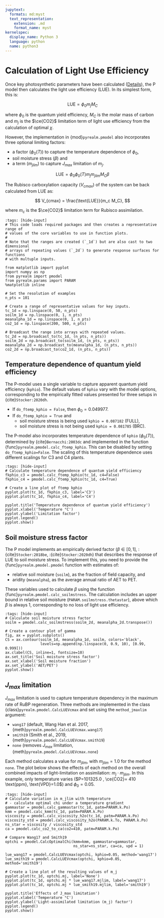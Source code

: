 ```yaml
---
jupytext:
  formats: md:myst
  text_representation:
    extension: .md
    format_name: myst
kernelspec:
  display_name: Python 3
  language: python
  name: python3
---
```


# Calculation of Light Use Efficiency

Once key photosynthetic parameters have been calculated
([Details](optimal_chi)), the P model then calculates the light use efficiency
(LUE). In its simplest form, this is:

$$
  \text{LUE} = \phi_0 m_j M_C
$$

where $\phi_0$ is the quantum yield efficiency, $M_C$ is the molar mass of
carbon and $m_j$ is the $\ce{CO2}$ limitation term of light use efficiency from
the calculation of optimal $\chi$.

However, the implementation in {mod}`pyrealm.pmodel` also incorporates three
optional limiting factors: 

- a factor ($\phi_0(T)$) to capture the temperature dependence of $\phi_0$, 
- soil moisture stress ($\beta$) and
- a term ($m_{jlim}$) to capture $J_{max}$ limitation of $m_j$.

$$
  \text{LUE} = \phi_0 \phi_0(T) m_j m_{jlim} M_C \beta
$$

The Rubisco carboxylation capacity ($V_{cmax}$) of the system can be back
calculated from LUE as:

$$
  V_{cmax} = \frac{\text{LUE}}{m_c M_C},
$$

where $m_c$ is the  $\ce{CO2}$ limitation term for Rubisco assimilation.

```{code-cell} python
:tags: [hide-input]
# This code loads required packages and then creates a representative range of
# values of the core variables to use in function plots.
#
# Note that the ranges are created (`_1d`) but are also cast to two dimensional
# arrays of repeating values (`_2d`) to generate response surfaces for functions
# with multuple inputs.

from matplotlib import pyplot
import numpy as np
from pyrealm import pmodel
from pyrealm.params import PARAM
%matplotlib inline

# Set the resolution of examples
n_pts = 101

# Create a range of representative values for key inputs.
tc_1d = np.linspace(0, 50, n_pts)
soilm_1d = np.linspace(0, 1, n_pts)
meanalpha_1d = np.linspace(0, 1, n_pts) 
co2_1d = np.linspace(200, 500, n_pts)

# Broadcast the range into arrays with repeated values.
tc_2d = np.broadcast_to(tc_1d, (n_pts, n_pts))
soilm_2d = np.broadcast_to(soilm_1d, (n_pts, n_pts))
meanalpha_2d = np.broadcast_to(meanalpha_1d, (n_pts, n_pts))
co2_2d = np.broadcast_to(co2_1d, (n_pts, n_pts))
```

## Temperature dependence of quantum yield efficiency

The P-model uses a single variable to capture apparent quantum yield efficiency
(`kphio`). The default values of `kphio` vary with the model options, corresponding
to the empirically fitted values presented for three setups in {cite}`Stocker:2020dh`.

- If `do_ftemp_kphio = False`, then $\phi_0 = 0.049977$.
- If `do_ftemp_kphio = True` and
    - soil moisture stress is being used `kphio = 0.087182` (FULL),
    - soil moisture stress is not being used `kphio = 0.081785` (BRC).

The P-model also incorporates temperature dependence of `kphio` ($\phi_0(T)$),
determined by {cite}`Bernacchi:2003dc` and implemented in the function
{func}`pyrealm.pmodel.calc_ftemp_kphio`. This can be disabled by setting
`do_ftemp_kphio=False`. The scaling of this temperature dependence uses
different scalings for C3 and C4 plants.


```{code-cell} python
:tags: [hide-input]
# Calculate temperature dependence of quantum yield efficiency
fkphio_c3 = pmodel.calc_ftemp_kphio(tc_1d, c4=False)
fkphio_c4 = pmodel.calc_ftemp_kphio(tc_1d, c4=True)

# Create a line plot of ftemp kphio
pyplot.plot(tc_1d, fkphio_c3, label='C3')
pyplot.plot(tc_1d, fkphio_c4, label='C4')

pyplot.title('Temperature dependence of quantum yield efficiency')
pyplot.xlabel('Temperature °C')
pyplot.ylabel('Limitation factor')
pyplot.legend()
pyplot.show()
```

## Soil moisture stress factor

The P model implements an empirically derived factor ($\beta \in [0,1]$,
:{cite}`Stocker:2018be`, :{cite}`Stocker:2020dh`) that describes the response of
LUE to soil moisture stress. To implement this, you need to provide the
{func}`pyrealm.pmodel.pmodel` function with estimates of:

* relative soil moisture (`soilm`), as the fraction of field capacity, and
* aridity (`meanalpha`), as the average annual ratio of AET to PET.

These variables used to calculate $\beta$ using the function
{func}`pyrealm.pmodel.calc_soilmstress`. The calculation includes an upper bound
in relative soil moisture (`PARAM.soilmstress.thetastar`), above which $\beta$
is always 1, corresponding to no loss of light use efficiency.

```{code-cell} python
:tags: [hide-input]
# Calculate soil moisture stress factor
soilm = pmodel.calc_soilmstress(soilm_2d, meanalpha_2d.transpose())

# Create a contour plot of gamma
fig, ax = pyplot.subplots()
CS = ax.contour(soilm_1d, meanalpha_1d, soilm, colors='black',
                levels=np.append(np.linspace(0, 0.9, 10), [0.99, 0.999]))
ax.clabel(CS, inline=1, fontsize=10)
ax.set_title('Soil moisture stress factor')
ax.set_xlabel('Soil moisture fraction')
ax.set_ylabel('AET/PET')
pyplot.show()
```

## $J_{max}$ limitation

$J_{max}$ limitation is used to capture temperature dependency in the maximum
rate of RuBP regeneration. Three methods are implemented in the class
{class}`pyrealm.pmodel.CalcLUEVcmax` and set using the `method_jmaxlim`
argument:

- `wang17` (default, Wang Han et al. 2017, {meth}`pyrealm.pmodel.CalcLUEVcmax.wang17`)
- `smith19` (Smith et al., 2019, {meth}`pyrealm.pmodel.CalcLUEVcmax.smith19`)
- `none` (removes $J_{max}$ limitation, {meth}`pyrealm.pmodel.CalcLUEVcmax.none`)

Each method calculates a value for $m_{jlim}$, with $m_{jlim} = 1.0$ for the method
`none`. The plot below shows the effects of each method on the overall combined
impacts of light-limitation on assimilation: $m_j \cdot m_{jlim}$. In this
example, only temperature varies ($P=101325.0 , \ce{CO2}= 410 \text{ppm},
\text{VPD}=1.0$) and $\phi_0=0.05$.

```{code-cell} python
:tags: [hide-input]
# Calculate variation in m_jlim with temperature
# - calculate optimal chi under a temperature gradient
gammastar = pmodel.calc_gammastar(tc_1d, patm=PARAM.k.Po)
kmm = pmodel.calc_kmm(tc_1d, patm=PARAM.k.Po)
viscosity = pmodel.calc_viscosity_h2o(tc_1d, patm=PARAM.k.Po)
viscosity_std = pmodel.calc_viscosity_h2o(PARAM.k.To, PARAM.k.Po)
ns_star = viscosity / viscosity_std
ca = pmodel.calc_co2_to_ca(co2=410, patm=PARAM.k.Po)

# Compare Wang17 and Smith19
optchi = pmodel.CalcOptimalChi(kmm=kmm, gammastar=gammastar, 
                               ns_star=ns_star, ca=ca, vpd = 1)

lue_wang17 = pmodel.CalcLUEVcmax(optchi, kphio=0.05, method='wang17')
lue_smith19 = pmodel.CalcLUEVcmax(optchi, kphio=0.05, method='smith19')

# Create a line plot of the resulting values of m_j
pyplot.plot(tc_1d, optchi.mj, label='None')
pyplot.plot(tc_1d, optchi.mj * lue_wang17.mjlim, label='wang17')
pyplot.plot(tc_1d, optchi.mj * lue_smith19.mjlim, label='smith19')

pyplot.title('Effects of J_max limitation')
pyplot.xlabel('Temperature °C')
pyplot.ylabel('Light-assimilated limitation (m_j) factor')
pyplot.legend()
pyplot.show()
```



